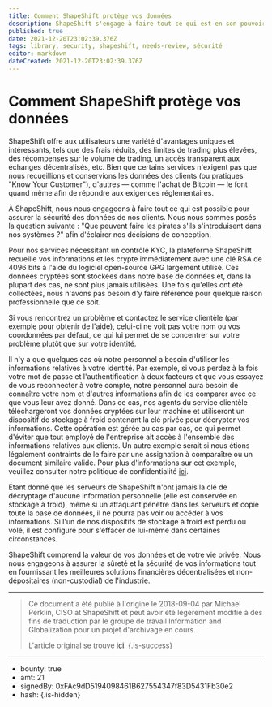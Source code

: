 ```yaml
---
title: Comment ShapeShift protège vos données
description: ShapeShift s'engage à faire tout ce qui est en son pouvoir pour protéger les données de ses clients.
published: true
date: 2021-12-20T23:02:39.376Z
tags: library, security, shapeshift, needs-review, sécurité
editor: markdown
dateCreated: 2021-12-20T23:02:39.376Z
---
```


# Comment ShapeShift protège vos données

ShapeShift offre aux utilisateurs une variété d'avantages uniques et intéressants, tels que des frais réduits, des limites de trading plus élevées, des récompenses sur le volume de trading, un accès transparent aux échanges décentralisés, etc. Bien que certains services n'exigent pas que nous recueillions et conservions les données des clients (ou pratiques "Know Your Customer"), d'autres — comme l'achat de Bitcoin — le font quand même afin de répondre aux exigences réglementaires.

À ShapeShift, nous nous engageons à faire tout ce qui est possible pour assurer la sécurité des données de nos clients. Nous nous sommes posés la question suivante : "Que peuvent faire les pirates s'ils s'introduisent dans nos systèmes ?" afin d'éclairer nos décisions de conception.

Pour nos services nécessitant un contrôle KYC, la plateforme ShapeShift recueille vos informations et les crypte immédiatement avec une clé RSA de 4096 bits à l'aide du logiciel open-source GPG largement utilisé. Ces données cryptées sont stockées dans notre base de données et, dans la plupart des cas, ne sont plus jamais utilisées. Une fois qu'elles ont été collectées, nous n'avons pas besoin d'y faire référence pour quelque raison professionnelle que ce soit.

Si vous rencontrez un problème et contactez le service clientèle (par exemple pour obtenir de l'aide), celui-ci ne voit pas votre nom ou vos coordonnées par défaut, ce qui lui permet de se concentrer sur votre problème plutôt que sur votre identité.

Il n'y a que quelques cas où notre personnel a besoin d'utiliser les informations relatives à votre identité. Par exemple, si vous perdez à la fois votre mot de passe et l'authentification à deux facteurs et que vous essayez de vous reconnecter à votre compte, notre personnel aura besoin de connaître votre nom et d'autres informations afin de les comparer avec ce que vous leur avez donné. Dans ce cas, nos agents du service clientèle téléchargeront vos données cryptées sur leur machine et utiliseront un dispositif de stockage à froid contenant la clé privée pour décrypter vos informations. Cette opération est gérée au cas par cas, ce qui permet d'éviter que tout employé de l'entreprise ait accès à l'ensemble des informations relatives aux clients. Un autre exemple serait si nous étions légalement contraints de le faire par une assignation à comparaître ou un document similaire valide. Pour plus d'informations sur cet exemple, veuillez consulter notre politique de confidentialité [ici](https://shapeshift.com/privacy).

Étant donné que les serveurs de ShapeShift n'ont jamais la clé de décryptage d'aucune information personnelle (elle est conservée en stockage à froid), même si un attaquant pénètre dans les serveurs et copie toute la base de données, il ne pourra pas voir ou accéder à vos informations. Si l'un de nos dispositifs de stockage à froid est perdu ou volé, il est configuré pour s'effacer de lui-même dans certaines circonstances.

ShapeShift comprend la valeur de vos données et de votre vie privée. Nous nous engageons à assurer la sûreté et la sécurité de vos informations tout en fournissant les meilleures solutions financières décentralisées et non-dépositaires (non-custodial) de l'industrie.<br/>

---

> Ce document a été publié à l'origine le 2018-09-04 par Michael Perklin, CISO at ShapeShift et peut avoir été légèrement modifié à des fins de traduction par le groupe de travail Information and Globalization pour un projet d'archivage en cours.
>
> L'article original se trouve [ici](https://shapeshift.com/library/how-shapeshift-protects-your-data).
{.is-success}

---

- bounty: true
- amt: 21
- signedBy: 0xFAc9dD5194098461B627554347f83D5431Fb30e2
- hash: 
{.is-hidden}